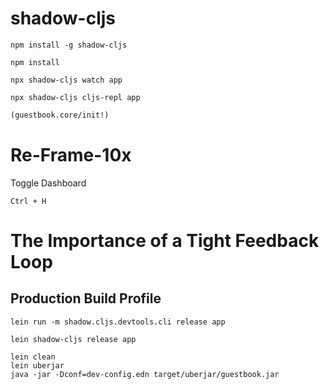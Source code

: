 

# shadow-cljs #

```shell
npm install -g shadow-cljs
```

```shell
npm install
```

```shell
npx shadow-cljs watch app
```

```shell
npx shadow-cljs cljs-repl app
```

```clojure
(guestbook.core/init!)
```

# Re-Frame-10x #

Toggle Dashboard

`Ctrl + H`

# The Importance of a Tight Feedback Loop #

## Production Build Profile ##

```shell
lein run -m shadow.cljs.devtools.cli release app
```

```shell
lein shadow-cljs release app
```

```shell
lein clean
lein uberjar
java -jar -Dconf=dev-config.edn target/uberjar/guestbook.jar
```
